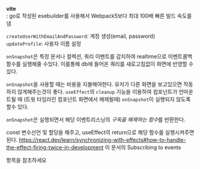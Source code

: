 **vite**<br/>
: go로 작성된 esebuilder를 사용해서 Webpack5보다 최대 100배 빠른 빌드 속도를 냄

`createUserWithEmailAndPassword`: 계정 생성(email, password) <br/>
`updateProfile`: 사용자 이름 설정

`onSnapshot`은 특정 문서나 컬렉션, 쿼리 이벤트를 감지하여 realtime으로 이벤트콜백 함수를 실행해줄 수있다.
이를통해 db에 들어온 쿼리를 새로고침없이 화면에 반영할 수있다.

`onSnapshot`을 사용할 때는 비용을 지불해야한다.
유저가 다른 화면을 보고있으면 작동하지 않게해주는것이 좋다.
`useEffect`의 `cleanup` 기능을 이용하여 컴포넌트가 언마운트될 때 (트윗 타임라인 컴포넌트 화면에서 해제될때) `onSnapshot`이 실행되지 않도록 할수 있다.

`onSnapshot`은 실행되면서 해당 이벤트리스닝의 *구독을 해제하는 함수*를 반환한다.

const 변수선언 및 할당을 해주고, useEffect의 return으로 해당 함수를 실행시켜주면된다.
https://react.dev/learn/synchronizing-with-effects#how-to-handle-the-effect-firing-twice-in-development
이 문서의 Subscribing to events

항목을 참조하세요
